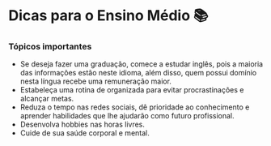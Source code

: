 # Dicas para o Ensino Médio :books:

### **Tópicos importantes**

- Se deseja fazer uma graduação, comece a estudar inglês, pois a maioria das informações estão neste idioma, além disso, quem possui domínio nesta língua recebe uma remuneração maior.
- Estabeleça uma rotina de organizada para evitar procrastinações e alcançar metas.
- Reduza o tempo nas redes sociais, dê prioridade ao conhecimento e aprender habilidades que lhe ajudarão como futuro profissional.
- Desenvolva hobbies nas horas livres.
- Cuide de sua saúde corporal e mental.